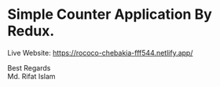 # Simple Counter Application By Redux.

Live Website: https://rococo-chebakia-fff544.netlify.app/

Best Regards \
Md. Rifat Islam
